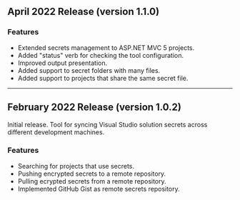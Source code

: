 ﻿## April 2022 Release (version 1.1.0)

### Features

* Extended secrets management to ASP.NET MVC 5 projects.
* Added "status" verb for checking the tool configuration.
* Improved output presentation.
* Added support to secret folders with many files.
* Added support to projects that share the same secret file.

---

## February 2022 Release (version 1.0.2)

Initial release.
Tool for syncing Visual Studio solution secrets across different development machines.

### Features

* Searching for projects that use secrets.
* Pushing encrypted secrets to a remote repository.
* Pulling ecrypted secrets from a remote repository.
* Implemented GitHub Gist as remote secrets repository.